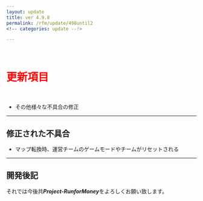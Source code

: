```yaml
---
layout: update
title: ver 4.9.8
permalink: /rfm/update/498until2
<!-- categories: update --!>

---
```

<br>
<h1 id="1"><font color="red">更新項目</font></h1><br>
   

+ <span class="green-badge">その他</span>様々な不具合の修正 



----------------------------------------------------
## 修正された不具合      


+ マップ転換時、運営チームのゲームモードやチームがリセットされる    



----------------------------------------------------
## 開発後記  


それでは今後共***Project-RunforMoney***をよろしくお願い致します。<br>

